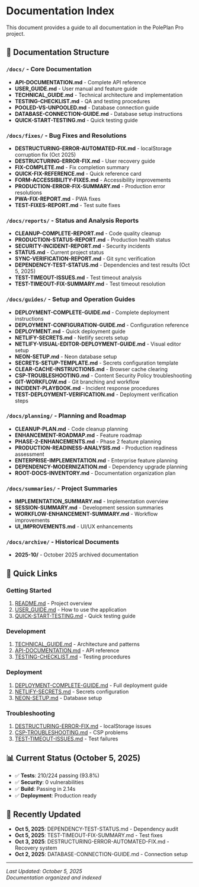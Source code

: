 # Documentation Index

This document provides a guide to all documentation in the PolePlan Pro project.

## 📂 Documentation Structure

### `/docs/` - Core Documentation

- **API-DOCUMENTATION.md** - Complete API reference
- **USER_GUIDE.md** - User manual and feature guide
- **TECHNICAL_GUIDE.md** - Technical architecture and implementation
- **TESTING-CHECKLIST.md** - QA and testing procedures
- **POOLED-VS-UNPOOLED.md** - Database connection guide
- **DATABASE-CONNECTION-GUIDE.md** - Database setup instructions
- **QUICK-START-TESTING.md** - Quick testing guide

### `/docs/fixes/` - Bug Fixes and Resolutions

- **DESTRUCTURING-ERROR-AUTOMATED-FIX.md** - localStorage corruption fix (Oct 2025)
- **DESTRUCTURING-ERROR-FIX.md** - User recovery guide
- **FIX-COMPLETE.md** - Fix completion summary
- **QUICK-FIX-REFERENCE.md** - Quick reference card
- **FORM-ACCESSIBILITY-FIXES.md** - Accessibility improvements
- **PRODUCTION-ERROR-FIX-SUMMARY.md** - Production error resolutions
- **PWA-FIX-REPORT.md** - PWA fixes
- **TEST-FIXES-REPORT.md** - Test suite fixes

### `/docs/reports/` - Status and Analysis Reports

- **CLEANUP-COMPLETE-REPORT.md** - Code quality cleanup
- **PRODUCTION-STATUS-REPORT.md** - Production health status
- **SECURITY-INCIDENT-REPORT.md** - Security incidents
- **STATUS.md** - Current project status
- **SYNC-VERIFICATION-REPORT.md** - Git sync verification
- **DEPENDENCY-TEST-STATUS.md** - Dependencies and test results (Oct 5, 2025)
- **TEST-TIMEOUT-ISSUES.md** - Test timeout analysis
- **TEST-TIMEOUT-FIX-SUMMARY.md** - Test timeout resolution

### `/docs/guides/` - Setup and Operation Guides

- **DEPLOYMENT-COMPLETE-GUIDE.md** - Complete deployment instructions
- **DEPLOYMENT-CONFIGURATION-GUIDE.md** - Configuration reference
- **DEPLOYMENT.md** - Quick deployment guide
- **NETLIFY-SECRETS.md** - Netlify secrets setup
- **NETLIFY-VISUAL-EDITOR-DEPLOYMENT-GUIDE.md** - Visual editor setup
- **NEON-SETUP.md** - Neon database setup
- **SECRETS-SETUP-TEMPLATE.md** - Secrets configuration template
- **CLEAR-CACHE-INSTRUCTIONS.md** - Browser cache clearing
- **CSP-TROUBLESHOOTING.md** - Content Security Policy troubleshooting
- **GIT-WORKFLOW.md** - Git branching and workflow
- **INCIDENT-PLAYBOOK.md** - Incident response procedures
- **TEST-DEPLOYMENT-VERIFICATION.md** - Deployment verification steps

### `/docs/planning/` - Planning and Roadmap

- **CLEANUP-PLAN.md** - Code cleanup planning
- **ENHANCEMENT-ROADMAP.md** - Feature roadmap
- **PHASE-2-ENHANCEMENTS.md** - Phase 2 feature planning
- **PRODUCTION-READINESS-ANALYSIS.md** - Production readiness assessment
- **ENTERPRISE-IMPLEMENTATION.md** - Enterprise feature planning
- **DEPENDENCY-MODERNIZATION.md** - Dependency upgrade planning
- **ROOT-DOCS-INVENTORY.md** - Documentation organization plan

### `/docs/summaries/` - Project Summaries

- **IMPLEMENTATION_SUMMARY.md** - Implementation overview
- **SESSION-SUMMARY.md** - Development session summaries
- **WORKFLOW-ENHANCEMENT-SUMMARY.md** - Workflow improvements
- **UI_IMPROVEMENTS.md** - UI/UX enhancements

### `/docs/archive/` - Historical Documents

- **2025-10/** - October 2025 archived documentation

## 🚀 Quick Links

### Getting Started

1. [README.md](README.md) - Project overview
2. [USER_GUIDE.md](docs/USER_GUIDE.md) - How to use the application
3. [QUICK-START-TESTING.md](docs/QUICK-START-TESTING.md) - Quick testing guide

### Development

1. [TECHNICAL_GUIDE.md](docs/TECHNICAL_GUIDE.md) - Architecture and patterns
2. [API-DOCUMENTATION.md](docs/API-DOCUMENTATION.md) - API reference
3. [TESTING-CHECKLIST.md](docs/TESTING-CHECKLIST.md) - Testing procedures

### Deployment

1. [DEPLOYMENT-COMPLETE-GUIDE.md](docs/guides/DEPLOYMENT-COMPLETE-GUIDE.md) - Full deployment guide
2. [NETLIFY-SECRETS.md](docs/guides/NETLIFY-SECRETS.md) - Secrets configuration
3. [NEON-SETUP.md](docs/guides/NEON-SETUP.md) - Database setup

### Troubleshooting

1. [DESTRUCTURING-ERROR-FIX.md](docs/fixes/DESTRUCTURING-ERROR-FIX.md) - localStorage issues
2. [CSP-TROUBLESHOOTING.md](docs/guides/CSP-TROUBLESHOOTING.md) - CSP problems
3. [TEST-TIMEOUT-ISSUES.md](docs/reports/TEST-TIMEOUT-ISSUES.md) - Test failures

## 📊 Current Status (October 5, 2025)

- ✅ **Tests**: 210/224 passing (93.8%)
- ✅ **Security**: 0 vulnerabilities
- ✅ **Build**: Passing in 2.14s
- ✅ **Deployment**: Production ready

## 🔄 Recently Updated

- **Oct 5, 2025**: DEPENDENCY-TEST-STATUS.md - Dependency audit
- **Oct 5, 2025**: TEST-TIMEOUT-FIX-SUMMARY.md - Test fixes
- **Oct 3, 2025**: DESTRUCTURING-ERROR-AUTOMATED-FIX.md - Recovery system
- **Oct 2, 2025**: DATABASE-CONNECTION-GUIDE.md - Connection setup

---

*Last Updated: October 5, 2025*  
*Documentation organized and indexed*
